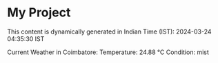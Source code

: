 # My Project

This content is dynamically generated in Indian Time (IST): 2024-03-24 04:35:30 IST


Current Weather in Coimbatore:
Temperature: 24.88 °C
Condition: mist
